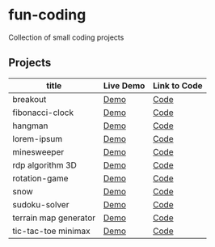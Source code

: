 # fun-coding

Collection of small coding projects

## Projects

| title    | Live Demo         | Link to Code                                                            |
|----------|-------------------|-------------------------------------------------------------------------|
| breakout | [Demo](https://mikakruschel.github.io/fun-coding/breakout) | [Code](https://github.com/mikakruschel/fun-coding/tree/master/breakout) |
| fibonacci-clock | [Demo](https://mikakruschel.github.io/fun-coding/fibonacci-clock) | [Code](https://github.com/mikakruschel/fun-coding/tree/master/fibonacci-clock) |
| hangman | [Demo](https://mikakruschel.github.io/fun-coding/hangman) | [Code](https://github.com/mikakruschel/fun-coding/tree/master/hangman) |
| lorem-ipsum | [Demo](https://mikakruschel.github.io/fun-coding/lorem-ipsum) | [Code](https://github.com/mikakruschel/fun-coding/tree/master/lorem-ipsum) |
| minesweeper | [Demo](https://mikakruschel.github.io/fun-coding/minesweeper) | [Code](https://github.com/mikakruschel/fun-coding/tree/master/minesweeper) |
| rdp algorithm 3D | [Demo](https://mikakruschel.github.io/fun-coding/rdp%20algorithm%203D) | [Code](https://github.com/mikakruschel/fun-coding/tree/master/rdp%20algorithm%203D) |
| rotation-game | [Demo](https://mikakruschel.github.io/fun-coding/rotation-game) | [Code](https://github.com/mikakruschel/fun-coding/tree/master/rotation-game) |
| snow | [Demo](https://mikakruschel.github.io/fun-coding/snow) | [Code](https://github.com/mikakruschel/fun-coding/tree/master/snow) |
| sudoku-solver | [Demo](https://mikakruschel.github.io/fun-coding/sudoku-solver) | [Code](https://github.com/mikakruschel/fun-coding/tree/master/sudoku-solver) |
| terrain map generator | [Demo](https://mikakruschel.github.io/fun-coding/terrain%20map%20generator) | [Code](https://github.com/mikakruschel/fun-coding/tree/master/terrain%20map%20generator) |
| tic-tac-toe minimax | [Demo](https://mikakruschel.github.io/fun-coding/tictactoe-minimax) | [Code](https://github.com/mikakruschel/fun-coding/tree/master/tictactoe-minimax) |
